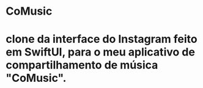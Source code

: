 # CoMusic
# **clone** da interface do **Instagram** feito em SwiftUI, para o meu aplicativo de compartilhamento de música "**CoMusic**".
